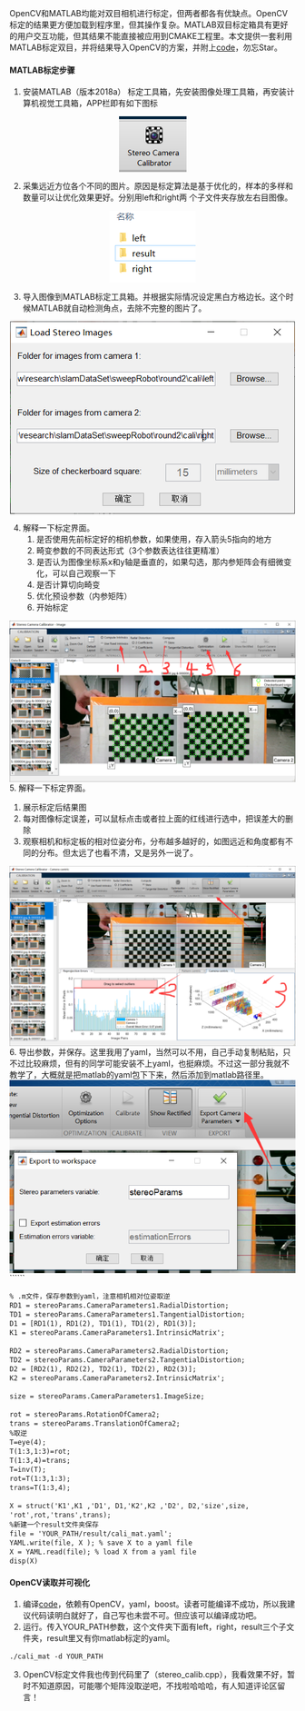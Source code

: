 OpenCV和MATLAB均能对双目相机进行标定，但两者都各有优缺点。OpenCV标定的结果更方便加载到程序里，但其操作复杂。MATLAB双目标定箱具有更好的用户交互功能，但其结果不能直接被应用到CMAKE工程里。本文提供一套利用MATLAB标定双目，并将结果导入OpenCV的方案，并附上[code](https://github.com/qiaozhijian/stereo_calibr.git)，勿忘Star。

#### MATLAB标定步骤

1. 安装MATLAB（版本2018a） 标定工具箱，先安装图像处理工具箱，再安装计算机视觉工具箱，APP栏即有如下图标

<div align=center><img div align=center src="figure/1.png" /></div>

2. 采集远近方位各个不同的图片。原因是标定算法是基于优化的，样本的多样和数量可以让优化效果更好。分别用left和right两
个子文件夹存放左右目图像。

<div align=center><img div align=center src="figure/2.png" /></div>

3. 导入图像到MATLAB标定工具箱。并根据实际情况设定黑白方格边长。这个时候MATLAB就自动检测角点，去除不完整的图片了。
<div align=center><img div align=center src="figure/3.png" /></div>

4. 解释一下标定界面。
    1. 是否使用先前标定好的相机参数，如果使用，存入箭头5指向的地方
    2. 畸变参数的不同表达形式（3个参数表达往往更精准）
    3. 是否认为图像坐标系x和y轴是垂直的，如果勾选，那内参矩阵会有细微变化，可以自己观察一下
    4. 是否计算切向畸变
    5. 优化预设参数（内参矩阵）
    6. 开始标定
<div align=center><img div align=center src="figure/4.png" /></div>
5. 解释一下标定界面。

  1. 展示标定后结果图
  2. 每对图像标定误差，可以鼠标点击或者拉上面的红线进行选中，把误差大的删除
  3. 观察相机和标定板的相对位姿分布，分布越多越好的，如图远近和角度都有不同的分布。但太远了也看不清，又是另外一说了。
<div align=center><img div align=center src="figure/5.png" /></div>
6. 导出参数，并保存。这里我用了yaml，当然可以不用，自己手动复制粘贴，只不过比较麻烦，但有的同学可能安装不上yaml，也挺麻烦。不过这一部分我就不教学了，大概就是把matlab的yaml包下下来，然后添加到matlab路径里。
<div align=center><img div align=center src="figure/6.png" /></div>
``````

```
% .m文件，保存参数到yaml，注意相机相对位姿取逆
RD1 = stereoParams.CameraParameters1.RadialDistortion;
TD1 = stereoParams.CameraParameters1.TangentialDistortion;
D1 = [RD1(1), RD1(2), TD1(1), TD1(2), RD1(3)];
K1 = stereoParams.CameraParameters1.IntrinsicMatrix';

RD2 = stereoParams.CameraParameters2.RadialDistortion;
TD2 = stereoParams.CameraParameters2.TangentialDistortion;
D2 = [RD2(1), RD2(2), TD2(1), TD2(2), RD2(3)];
K2 = stereoParams.CameraParameters2.IntrinsicMatrix';

size = stereoParams.CameraParameters1.ImageSize;

rot = stereoParams.RotationOfCamera2;
trans = stereoParams.TranslationOfCamera2;
%取逆
T=eye(4);
T(1:3,1:3)=rot;
T(1:3,4)=trans;
T=inv(T);
rot=T(1:3,1:3);
trans=T(1:3,4);

X = struct('K1',K1 ,'D1', D1,'K2',K2 ,'D2', D2,'size',size, 'rot',rot,'trans',trans);
%新建一个result文件夹保存
file = 'YOUR_PATH/result/cali_mat.yaml';
YAML.write(file, X ); % save X to a yaml file
X = YAML.read(file); % load X from a yaml file
disp(X)
```
#### OpenCV读取并可视化
1. 编译[code](https://github.com/qiaozhijian/stereo_calibr.git)，依赖有OpenCV，yaml，boost。读者可能编译不成功，所以我建议代码读明白就好了，自己写也未尝不可。但应该可以编译成功吧。
2. 运行。传入YOUR_PATH参数，这个文件夹下面有left，right，result三个子文件夹，result里又有你matlab标定的yaml。
```
./cali_mat -d YOUR_PATH
```
3. OpenCV标定文件我也传到代码里了（stereo_calib.cpp），我看效果不好，暂时不知道原因，可能哪个矩阵没取逆吧，不找啦哈哈哈，有人知道评论区留言！

